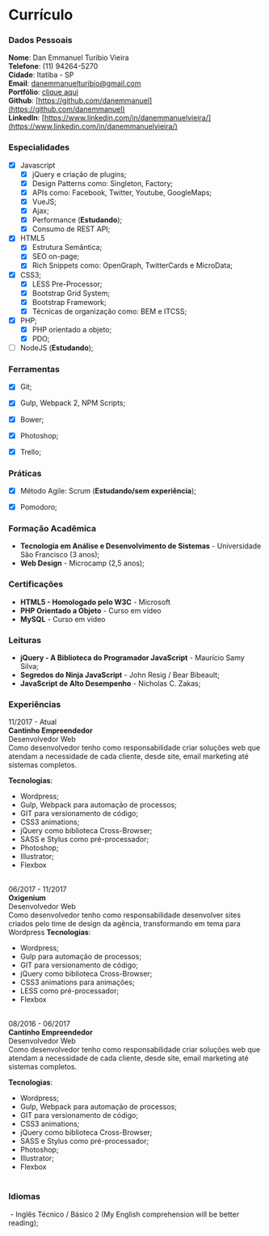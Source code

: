 # Currículo

### Dados Pessoais

**Nome**: Dan Emmanuel Turibio Vieira<br />
**Telefone**: (11) 94264-5270<br />
**Cidade**: Itatiba - SP<br />
**Email**: [danemmanuelturibio@gmail.com](mailto:danemmanuelturibio@gmail.com)<br />
**Portfólio**: [clique aqui](https://danvieira.me)<br />
**Github**: [https://github.com/danemmanuel](https://github.com/danemmanuel)<br />
**LinkedIn**: [https://www.linkedin.com/in/danemmanuelvieira/](https://www.linkedin.com/in/danemmanuelvieira/)<br />


### Especialidades

- [x] Javascript
  - [x] jQuery e criação de plugins;
  - [x] Design Patterns como: Singleton, Factory;
  - [x] APIs como: Facebook, Twitter, Youtube, GoogleMaps;
  - [x] VueJS;
  - [x] Ajax;
  - [x] Performance (**Estudando**);
  - [x] Consumo de REST API;
   
- [x] HTML5
  - [x] Estrutura Semântica;
  - [x] SEO on-page;
  - [x] Rich Snippets como: OpenGraph, TwitterCards e MicroData;
- [x] CSS3;
  - [x] LESS Pre-Processor;
  - [x] Bootstrap Grid System;
  - [x] Bootstrap Framework;
  - [x] Técnicas de organização como: BEM e ITCSS;
- [x] PHP;
  - [x] PHP orientado a objeto;
  - [x] PDO;
- [ ] NodeJS (**Estudando**);

### Ferramentas
- [x] Git;
- [x] Gulp, Webpack 2, NPM Scripts;
- [x] Bower;
- [x] Photoshop;
- [x] Trello;


### Práticas
- [x] Método Agile: Scrum (**Estudando/sem experiência**);
- [x] Pomodoro;


### Formação Acadêmica

  - **Tecnologia em Análise e Desenvolvimento de Sistemas** - Universidade São Francisco (3 anos);
  - **Web Design** - Microcamp (2,5 anos);

### Certificações

  - **HTML5 - Homologado pelo W3C** - Microsoft
  - **PHP Orientado a Objeto** - Curso em vídeo
  - **MySQL** - Curso em vídeo

### Leituras

  - **jQuery - A Biblioteca do Programador JavaScript** - Maurício Samy Silva;
  - **Segredos do Ninja JavaScript** - John Resig / Bear Bibeault;
  - **JavaScript de Alto Desempenho** - Nicholas C. Zakas;

### Experiências

  11/2017 - Atual<br />
  **Cantinho Empreendedor**<br />
  Desenvolvedor Web<br />
  Como desenvolvedor tenho como responsabilidade criar soluções web que atendam a necessidade de cada cliente, desde site, email marketing até sistemas completos.

**Tecnologias**:
  - Wordpress;
  - Gulp, Webpack para automação de processos;
  - GIT para versionamento de código;
  - CSS3 animations;
  - jQuery como biblioteca Cross-Browser;
  - SASS e Stylus como pré-processador;
  - Photoshop;
  - Illustrator;
  - Flexbox<br /><br />
  
  06/2017 - 11/2017<br />
  **Oxigenium**<br />
  Desenvolvedor Web<br />
  Como desenvolvedor tenho como responsabilidade desenvolver sites criados pelo time de design da agência, transformando em tema para Wordpress
**Tecnologias**:

  - Wordpress;
  - Gulp para automação de processos;
  - GIT para versionamento de código;
  - jQuery como biblioteca Cross-Browser;
  - CSS3 animations para animações;
  - LESS como pré-processador;
  - Flexbox<br /><br />
  
  08/2016 - 06/2017<br />
  **Cantinho Empreendedor**<br />
  Desenvolvedor Web<br />
  Como desenvolvedor tenho como responsabilidade criar soluções web que atendam a necessidade de cada cliente, desde site, email marketing até sistemas completos.

**Tecnologias**:
  - Wordpress;
  - Gulp, Webpack para automação de processos;
  - GIT para versionamento de código;
  - CSS3 animations;
  - jQuery como biblioteca Cross-Browser;
  - SASS e Stylus como pré-processador;
  - Photoshop;
  - Illustrator;
  - Flexbox<br /><br />

### Idiomas
  - Inglês Técnico / Básico 2
    (My English comprehension will be better reading);
